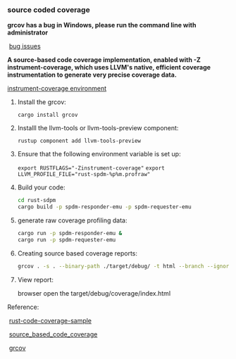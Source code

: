 ### source coded coverage

**grcov has a bug in Windows, please run the command line with administrator**

​	[bug issues](https://github.com/mozilla/grcov/issues/561)

**A source-based code coverage implementation, enabled with -Z instrument-coverage, which uses LLVM's native, efficient coverage instrumentation to generate very precise coverage data.**
   
   [instrument-coverage environment](https://doc.rust-lang.org/nightly/unstable-book/compiler-flags/instrument-coverage.html)

1. Install the grcov:

   `cargo install grcov`

2. Installl the llvm-tools or llvm-tools-preview component:

   `rustup component add llvm-tools-preview`

3. Ensure that the following environment variable is set up:

    `export RUSTFLAGS="-Zinstrument-coverage"`
    `export LLVM_PROFILE_FILE="rust-spdm-%p%m.profraw"`

4. Build your code:

   ```bash
   cd rust-sdpm
   cargo build -p spdm-responder-emu -p spdm-requester-emu

   ```

5. generate raw coverage profiling data:

   ```bash
   cargo run -p spdm-responder-emu & 
   cargo run -p spdm-requester-emu
   ```

6. Creating source based coverage reports:

   ```bash
   grcov . -s . --binary-path ./target/debug/ -t html --branch --ignore-not-existing -o ./target/debug/source_coverage/
   ```

7. View report:

   browser open the target/debug/coverage/index.html

Reference:

​	[rust-code-coverage-sample](https://github.com/marco-c/rust-code-coverage-sample)

​	[source_based_code_coverage](https://doc.rust-lang.org/beta/unstable-book/compiler-flags/source-based-code-coverage.html#running-the-instrumented-binary-to-generate-raw-coverage-profiling-data)

​	[grcov](https://github.com/mozilla/grcov)

